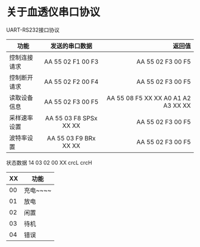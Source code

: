 # 关于血透仪串口协议
UART-RS232接口协议

| 功能           | 发送的串口数据    | 返回值            |
| -------------- |:-----------------:| -----------------:|
| 控制连接请求   | AA 55 02 F1 00 F3 | AA 55 02 F3 00 F5 |
| 控制断开请求   | AA 55 02 F2 00 F4 | AA 55 02 F3 00 F5 |
| 读取设备信息   | AA 55 02 F3 00 F5 | AA 55 08 F5 XX XX A0 A1 A2 A3 XX XX |
| 采样速率设置   | AA 55 03 F8 SPSx XX XX | AA 55 02 F3 00 F5 | 
| 波特率设置     | AA 55 03 F9 BRx XX XX  | AA 55 02 F3 00 F5 |

状态数据 14 03 02 00 XX crcL crcH


| XX | 功能 | 
|----|------|
| 00 | 充电~~~~ |
| 01 | 放电 |
| 02 | 闲置 |
| 03 | 待机 |
| 04 | 错误 |